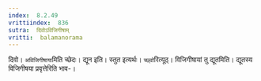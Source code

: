 ```yaml
---
index:  8.2.49
vrittiindex:  836
sutra:  दिवोऽविजिगीषाम्
vritti:  balamanorama 
---
```


दिवो। `अविजिगीषाया`मिति च्छेदः। द्यून इति। स्तुत इत्यर्थः। `च्छ्वो`रित्यूठ्। विजिगीषायां तु द्यूतमिति। द्यूतस्य विजिगीषया प्रवृत्तेरिति भाव-। 

